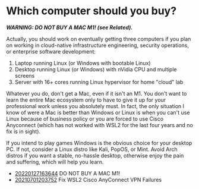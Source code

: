 # Which computer should you buy?

***WARNING: DO NOT BUY A MAC M1! (see Related).***

Actually, you should work on eventually getting three computers if you
plan on working in cloud-native infrastructure engineering, security
operations, or enterprise software development: 

1. Laptop running Linux (or Windows with bootable Linux)
1. Desktop running Linux (or Windows) with nVidia CPU and multiple screens
1. Server with 16+ cores running Linux hypervisor for home "cloud" lab

Whatever you do, don't get a Mac, even if it isn't an M1. You don't want
to learn the entire Mac ecosystem only to have to give it up for your
professional work unless you absolutely must. In fact, the only
situation I know of were a Mac is better than Windows or Linux is when
you can't use Linux because of business policy or you are forced to use
Cisco Anyconnect (which has not worked with WSL2 for the last four years
and no fix is in sight).

If you intend to play games Windows is the obvious choice for your
desktop PC. If not, consider a Linux distro like Kali, PopOS, or Mint.
Avoid Arch distros if you want a stable, no-hassle desktop, otherwise
enjoy the pain and suffering, which will help you learn.

* [20220127163644](/20220127163644/) DO NOT BUY A MAC M1!
* [20210701203752](/20210701203752/) Fix WSL2 Cisco AnyConnect VPN Failures
